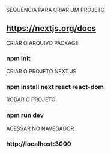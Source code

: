 SEQUÊNCIA PARA CRIAR UM PROJETO
## https://nextjs.org/docs

CRIAR O ARQUIVO PACKAGE
### npm init

CRIAR O PROJETO NEXT JS
### npm install next react react-dom

RODAR O PROJETO
### npm run dev

ACESSAR NO NAVEGADOR

### http://localhost:3000


